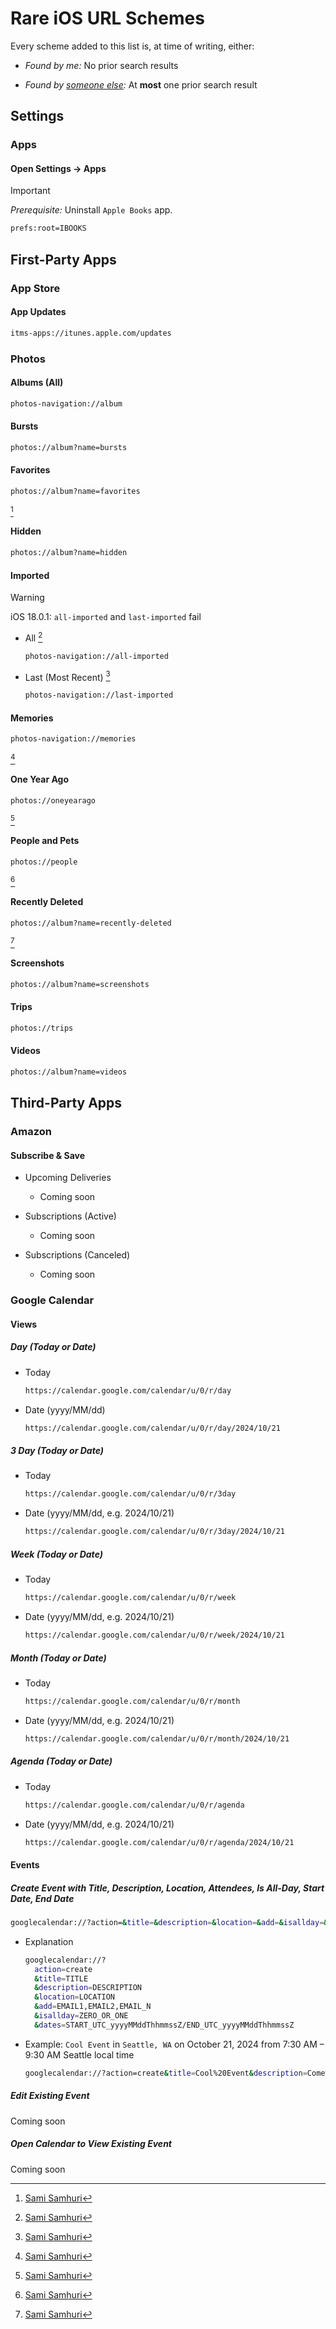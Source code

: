 # Rare iOS URL Schemes

Every scheme added to this list is, at time of writing, either:

- _Found by me:_ No prior search results

- _Found by [someone else](#anchor-credit):_ At __most__ one prior search result

## Settings

### Apps

#### Open Settings → Apps

> [!IMPORTANT]
> _Prerequisite:_ Uninstall `Apple Books` app.

```bash
prefs:root=IBOOKS
```

## First-Party Apps

### App Store

#### App Updates

```bash
itms-apps://itunes.apple.com/updates
```

### Photos

#### Albums (All)

```bash
photos-navigation://album
```

#### Bursts

```bash
photos://album?name=bursts
```

#### Favorites

```bash
photos://album?name=favorites
```

[^1]

#### Hidden

```bash
photos://album?name=hidden
```

#### Imported

> [!WARNING]
> iOS 18.0.1: `all-imported` and `last-imported` fail

- All [^1]

  ```bash
  photos-navigation://all-imported
  ``` 

- Last (Most Recent) [^1]
  
  ```bash
  photos-navigation://last-imported
  ```

#### Memories

```bash
photos-navigation://memories
```

[^1]

#### One Year Ago

```bash
photos://oneyearago
```

[^1]

#### People and Pets

```bash
photos://people
```

[^1]

#### Recently Deleted

```bash
photos://album?name=recently-deleted
```

[^1]

#### Screenshots

```bash
photos://album?name=screenshots
```

#### Trips

```bash
photos://trips
```

#### Videos

```bash
photos://album?name=videos
```

## Third-Party Apps

### Amazon

#### Subscribe & Save

- Upcoming Deliveries

  - Coming soon

- Subscriptions (Active)

  - Coming soon

- Subscriptions (Canceled)

  - Coming soon
  
### Google Calendar

#### Views

##### Day (Today or Date)

- Today

  ```bash
  https://calendar.google.com/calendar/u/0/r/day
  ```

- Date (yyyy/MM/dd)

  ```bash
  https://calendar.google.com/calendar/u/0/r/day/2024/10/21
  ```

##### 3 Day (Today or Date)

- Today

  ```bash
  https://calendar.google.com/calendar/u/0/r/3day
  ```

- Date (yyyy/MM/dd, e.g. 2024/10/21)

  ```bash
  https://calendar.google.com/calendar/u/0/r/3day/2024/10/21
  ```

##### Week (Today or Date)

- Today

  ```bash
  https://calendar.google.com/calendar/u/0/r/week
  ```

- Date (yyyy/MM/dd, e.g. 2024/10/21)

  ```bash
  https://calendar.google.com/calendar/u/0/r/week/2024/10/21
  ```

##### Month (Today or Date)

- Today

  ```bash
  https://calendar.google.com/calendar/u/0/r/month
  ```

- Date (yyyy/MM/dd, e.g. 2024/10/21)

  ```bash
  https://calendar.google.com/calendar/u/0/r/month/2024/10/21
  ```

##### Agenda (Today or Date)

- Today

  ```bash
  https://calendar.google.com/calendar/u/0/r/agenda
  ```

- Date (yyyy/MM/dd, e.g. 2024/10/21)

  ```bash
  https://calendar.google.com/calendar/u/0/r/agenda/2024/10/21
  ```

#### Events

##### Create Event with Title, Description, Location, Attendees, Is All-Day, Start Date, End Date

```bash
googlecalendar://?action=&title=&description=&location=&add=&isallday=&dates=
```

- Explanation

  ```bash
  googlecalendar://?
    action=create
    &title=TITLE
    &description=DESCRIPTION
    &location=LOCATION
    &add=EMAIL1,EMAIL2,EMAIL_N
    &isallday=ZERO_OR_ONE
    &dates=START_UTC_yyyyMMddThhmmssZ/END_UTC_yyyyMMddThhmmssZ
  ```

- Example: `Cool Event` in `Seattle, WA` on October 21, 2024 from 7:30 AM – 9:30 AM Seattle local time

  ```bash
  googlecalendar://?action=create&title=Cool%20Event&description=Come%20through!&location=Seattle,%20WA&add=foo@example.com,bar@example.com&isallday=0&dates=20241021T143000Z/20241021T163000Z
  ```

##### Edit Existing Event

Coming soon

##### Open Calendar to View Existing Event

Coming soon

<a name="anchor-credit"></a>

[^1]: [Sami Samhuri](https://samhuri.net/posts/2024/04/photos-navigation-url-scheme)